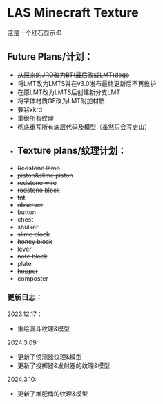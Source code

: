 # LAS Minecraft Texture
这是一个红石显示:D  

## Future Plans/计划：
- ~~从原来的JRO改为BT(最后改成LMT)doge~~
- 将LMT改为LMTS并在v3.0发布最终更新后不再维护
- 在原LMT改为LMTS后创建新分支LMT
- 将字体材质GF改为LMT附加材质
- 兼容xkrd
- 重绘所有纹理
- 彻底重写所有底层代码及模型（虽然只会写史山）
- ## Texture plans/纹理计划：
- ~~Redstone lamp~~
- ~~piston&slime piston~~
- ~~redstone wire~~
- ~~redstone block~~
- ~~tnt~~
- ~~observer~~
- button
- chest
- shulker
- ~~slime block~~
- ~~honey block~~
- lever
- ~~note block~~
- plate
- ~~hopper~~
- composter
### 更新日志：  

2023.12.17：   
- 重绘漏斗纹理&模型

2024.3.09:  
- 更新了侦测器纹理&模型  
- 更新了投掷器&发射器的纹理&模型

2024.3.10:  
- 更新了堆肥桶的纹理&模型  
